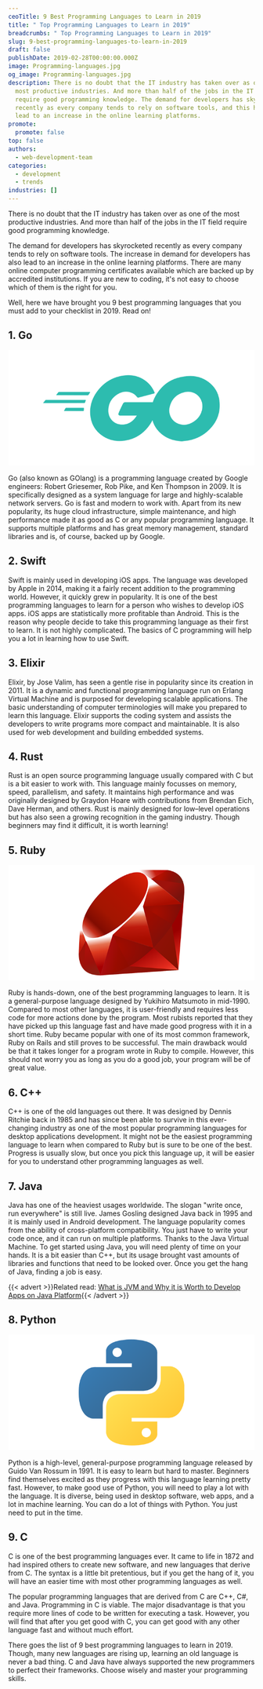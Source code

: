 ```yaml
---
ceoTitle: 9 Best Programming Languages to Learn in 2019
title: " Top Programming Languages to Learn in 2019"
breadcrumbs: " Top Programming Languages to Learn in 2019"
slug: 9-best-programming-languages-to-learn-in-2019
draft: false
publishDate: 2019-02-28T00:00:00.000Z
image: Programming-languages.jpg
og_image: Programming-languages.jpg
description: There is no doubt that the IT industry has taken over as one of the
  most productive industries. And more than half of the jobs in the IT field
  require good programming knowledge. The demand for developers has skyrocketed
  recently as every company tends to rely on software tools, and this has also
  lead to an increase in the online learning platforms.
promote:
  promote: false
top: false
authors:
  - web-development-team
categories:
  - development
  - trends
industries: []
---
```

There is no doubt that the IT industry has taken over as one of the most productive industries. And more than half of the jobs in the IT field require good programming knowledge.

The demand for developers has skyrocketed recently as every company tends to rely on software tools. The increase in demand for developers has also lead to an increase in the online learning platforms. There are many online computer programming certificates available which are backed up by accredited institutions. If you are new to coding, it's not easy to choose which of them is the right for you.

Well, here we have brought you 9 best programming languages that you must add to your checklist in 2019. Read on!

## 1. Go

![Go programming language](Go-logo.png)

Go (also known as GOlang) is a programming language created by Google engineers: Robert Griesemer, Rob Pike, and Ken Thompson in 2009. It is specifically designed as a system language for large and highly-scalable network servers. Go is fast and modern to work with. Apart from its new popularity, its huge cloud infrastructure, simple maintenance, and high performance made it as good as C or any popular programming language. It supports multiple platforms and has great memory management, standard libraries and is, of course, backed up by Google.

## 2. Swift

Swift is mainly used in developing iOS apps. The language was developed by Apple in 2014, making it a fairly recent addition to the programming world. However, it quickly grew in popularity. It is one of the best programming languages to learn for a person who wishes to develop iOS apps.
iOS apps are statistically more profitable than Android. This is the reason why people decide to take this programming language as their first to learn. It is not highly complicated. The basics of C programming will help you a lot in learning how to use Swift.

## 3. Elixir

Elixir, by Jose Valim, has seen a gentle rise in popularity since its creation in 2011. It is a dynamic and functional programming language run on Erlang Virtual Machine and is purposed for developing scalable applications. The basic understanding of computer terminologies will make you prepared to learn this language. Elixir supports the coding system and assists the developers to write programs more compact and maintainable. It is also used for web development and building embedded systems.

## 4. Rust

Rust is an open source programming language usually compared with C but is a bit easier to work with. This language mainly focusses on memory, speed, parallelism, and safety. It maintains high performance and was originally designed by Graydon Hoare with contributions from Brendan Eich, Dave Herman, and others. Rust is mainly designed for low–level operations but has also seen a growing recognition in the gaming industry. Though beginners may find it difficult, it is worth learning!

## 5. Ruby

![Ruby programming language](Ruby-logo.png)

Ruby is hands-down, one of the best programming languages to learn. It is a general-purpose language designed by Yukihiro Matsumoto in mid-1990. Compared to most other languages, it is user-friendly and requires less code for more actions done by the program. Most rubists reported that they have picked up this language fast and have made good progress with it in a short time. Ruby became popular with one of its most common framework, Ruby on Rails and still proves to be successful. The main drawback would be that it takes longer for a program wrote in Ruby to compile. However, this should not worry you as long as you do a good job, your program will be of great value.

## 6. C++

C++ is one of the old languages out there. It was designed by Dennis Ritchie back in 1985 and has since been able to survive in this ever-changing industry as one of the most popular programming languages for desktop applications development. It might not be the easiest programming language to learn when compared to Ruby but is sure to be one of the best. Progress is usually slow, but once you pick this language up, it will be easier for you to understand other programming languages as well.

## 7. Java

Java has one of the heaviest usages worldwide. The slogan "write once, run everywhere" is still live. James Gosling designed Java back in 1995 and it is mainly used in Android development. The language popularity comes from the ability of cross-platform compatibility. You just have to write your code once, and it can run on multiple platforms. Thanks to the Java Virtual Machine. To get started using Java, you will need plenty of time on your hands. It is a bit easier than C++, but its usage brought vast amounts of libraries and functions that need to be looked over. Once you get the hang of Java, finding a job is easy.

{{< advert >}}Related read: [What is JVM and Why it is Worth to Develop Apps on Java Platform](https://anadea.info/blog/what-is-jvm-and-why-develop-apps-on-java){{< /advert >}}

## 8. Python

![Python programming language](Python-logo.png)

Python is a high-level, general-purpose programming language released by Guido Van Rossum in 1991. It is easy to learn but hard to master. Beginners find themselves excited as they progress with this language learning pretty fast. However, to make good use of Python, you will need to play a lot with the language. It is diverse, being used in desktop software, web apps, and a lot in machine learning. You can do a lot of things with Python. You just need to put in the time.

## 9. C

C is one of the best programming languages ever. It came to life in 1872 and had inspired others to create new software, and new languages that derive from C. The syntax is a little bit pretentious, but if you get the hang of it, you will have an easier time with most other programming languages as well.

The popular programming languages that are derived from C are C++, C#, and Java. Programming in C is viable. The major disadvantage is that you require more lines of code to be written for executing a task. However, you will find that after you get good with C, you can get good with any other language fast and without much effort.

There goes the list of 9 best programming languages to learn in 2019. Though, many new languages are rising up, learning an old language is never a bad thing. C and Java have always supported the new programmers to perfect their frameworks. Choose wisely and master your programming skills.
